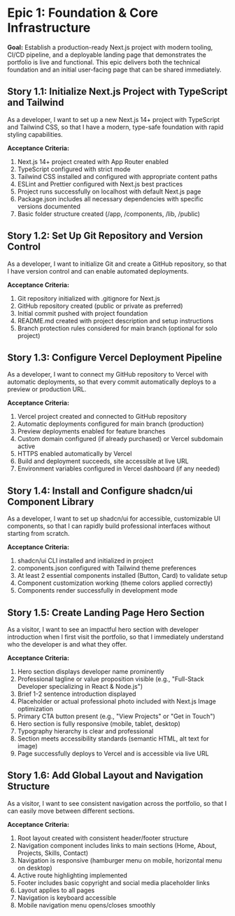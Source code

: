 # Epic 1: Foundation & Core Infrastructure

**Goal:** Establish a production-ready Next.js project with modern tooling, CI/CD pipeline, and a deployable landing page that demonstrates the portfolio is live and functional. This epic delivers both the technical foundation and an initial user-facing page that can be shared immediately.

## Story 1.1: Initialize Next.js Project with TypeScript and Tailwind

As a developer,
I want to set up a new Next.js 14+ project with TypeScript and Tailwind CSS,
so that I have a modern, type-safe foundation with rapid styling capabilities.

**Acceptance Criteria:**
1. Next.js 14+ project created with App Router enabled
2. TypeScript configured with strict mode
3. Tailwind CSS installed and configured with appropriate content paths
4. ESLint and Prettier configured with Next.js best practices
5. Project runs successfully on localhost with default Next.js page
6. Package.json includes all necessary dependencies with specific versions documented
7. Basic folder structure created (/app, /components, /lib, /public)

## Story 1.2: Set Up Git Repository and Version Control

As a developer,
I want to initialize Git and create a GitHub repository,
so that I have version control and can enable automated deployments.

**Acceptance Criteria:**
1. Git repository initialized with .gitignore for Next.js
2. GitHub repository created (public or private as preferred)
3. Initial commit pushed with project foundation
4. README.md created with project description and setup instructions
5. Branch protection rules considered for main branch (optional for solo project)

## Story 1.3: Configure Vercel Deployment Pipeline

As a developer,
I want to connect my GitHub repository to Vercel with automatic deployments,
so that every commit automatically deploys to a preview or production URL.

**Acceptance Criteria:**
1. Vercel project created and connected to GitHub repository
2. Automatic deployments configured for main branch (production)
3. Preview deployments enabled for feature branches
4. Custom domain configured (if already purchased) or Vercel subdomain active
5. HTTPS enabled automatically by Vercel
6. Build and deployment succeeds, site accessible at live URL
7. Environment variables configured in Vercel dashboard (if any needed)

## Story 1.4: Install and Configure shadcn/ui Component Library

As a developer,
I want to set up shadcn/ui for accessible, customizable UI components,
so that I can rapidly build professional interfaces without starting from scratch.

**Acceptance Criteria:**
1. shadcn/ui CLI installed and initialized in project
2. components.json configured with Tailwind theme preferences
3. At least 2 essential components installed (Button, Card) to validate setup
4. Component customization working (theme colors applied correctly)
5. Components render successfully in development mode

## Story 1.5: Create Landing Page Hero Section

As a visitor,
I want to see an impactful hero section with developer introduction when I first visit the portfolio,
so that I immediately understand who the developer is and what they offer.

**Acceptance Criteria:**
1. Hero section displays developer name prominently
2. Professional tagline or value proposition visible (e.g., "Full-Stack Developer specializing in React & Node.js")
3. Brief 1-2 sentence introduction displayed
4. Placeholder or actual professional photo included with Next.js Image optimization
5. Primary CTA button present (e.g., "View Projects" or "Get in Touch")
6. Hero section is fully responsive (mobile, tablet, desktop)
7. Typography hierarchy is clear and professional
8. Section meets accessibility standards (semantic HTML, alt text for image)
9. Page successfully deploys to Vercel and is accessible via live URL

## Story 1.6: Add Global Layout and Navigation Structure

As a visitor,
I want to see consistent navigation across the portfolio,
so that I can easily move between different sections.

**Acceptance Criteria:**
1. Root layout created with consistent header/footer structure
2. Navigation component includes links to main sections (Home, About, Projects, Skills, Contact)
3. Navigation is responsive (hamburger menu on mobile, horizontal menu on desktop)
4. Active route highlighting implemented
5. Footer includes basic copyright and social media placeholder links
6. Layout applies to all pages
7. Navigation is keyboard accessible
8. Mobile navigation menu opens/closes smoothly
